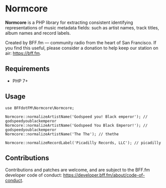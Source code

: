# Normcore

**Normcore** is a PHP library for extracting consistent identifying representations of music metadata
fields: such as artist names, track titles, album names and record labels.

Created by BFF.fm — community radio from the heart of San Francisco. If you find this useful, please
consider a donation to help keep our station on air: https://bff.fm.

## Requirements

* PHP 7+

## Usage

```
use BFFdotFM\Normcore\Normcore;

Normcore::normalizeArtistName('Godspeed you! Black emperor'); // godspeedyoublackemperor
Normcore::normalizeArtistName('Godspeed You Black Emperor!'); // godspeedyoublackemperor
Normcore::normalizeArtistName('The The'); // thethe

Normcore::normalizeRecordLabel('Picadilly Records, LLC'); // picadilly
```

## Contributions

Contributions and patches are welcome, and are subject to the BFF.fm developer code of
conduct: https://developer.bff.fm/about/code-of-conduct.
